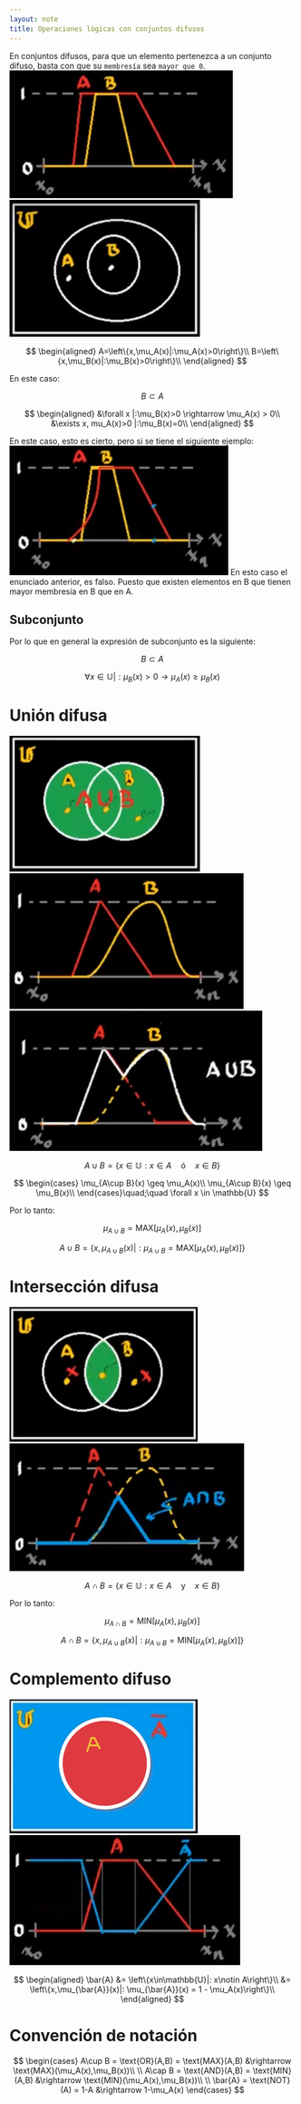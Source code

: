 ```yaml
---
layout: note
title: Operaciones lógicas con conjuntos difusos
---
```


En conjuntos difusos, para que un elemento pertenezca a un conjunto difuso, basta con que su `membresía` sea `mayor que 0`.
![9f97a1895533db19f3c2783545914938.png](../../img/54ac868bbf0348ce8d056d23b301f675.png)
![d2d618fe3d08ad9ef6f5903085a46d2b.png](../../img/b9b462745e624b9e84dc48a4ca62549b.png)

$$
\begin{aligned}
A=\left\{x,\mu_A(x)|:\mu_A(x)>0\right\}\\
B=\left\{x,\mu_B(x)|:\mu_B(x)>0\right\}\\
\end{aligned}
$$

En este caso:

$$
B\subset A
$$

$$
\begin{aligned}
&\forall x |:\mu_B(x)>0 \rightarrow \mu_A(x) > 0\\
&\exists x, mu_A(x)>0 |:\mu_B(x)=0\\
\end{aligned}
$$

En este caso, esto es cierto, pero si se tiene el siguiente ejemplo:
![b99c32edb8a0e97113ccc6a6054240a2.png](../../img/ada0f8bd756c4e57af9598ecf54bde4e.png)	
En esto caso el enunciado anterior, es falso. Puesto que existen elementos en B que tienen mayor membresía en B que en A.

## Subconjunto
Por lo que en general la expresión de subconjunto es la siguiente:

$$
B\subset A
$$

$$
\forall x \in \mathbb{U} |: \mu_B(x)>0 \rightarrow\mu_A(x)\geq\mu_B(x)
$$


# Unión difusa
![5aa21f800f1750bffaeae3baad5c424c.png](../../img/262a10baea794bef8c2170cd12c9a8b4.png)
![986ba76597e10d91d6e624026ef75520.png](../../img/6d47f97738164666b0d2dfa62be7f723.png)
![eb7d59f5d2d7c4b790bfbc7f6babf3cb.png](../../img/063996d98aa6414f9cb48f8aed7a8328.png)

$$
A \cup B = \left\{x\in\mathbb{U}:x\in A\quad\text{ó}\quad x\in B\right\}
$$

$$
\begin{cases}
\mu_{A\cup B}(x) \geq \mu_A(x)\\
\mu_{A\cup B}(x) \geq \mu_B(x)\\
\end{cases}\quad;\quad \forall x \in \mathbb{U}
$$

Por lo tanto:

$$
\mu_{A\cup B} = \text{MAX}[\mu_A(x),\mu_B(x)]
$$

$$
A\cup B = \left\{x,\mu_{A\cup B}(x)|:\mu_{A\cup B} = \text{MAX}[\mu_A(x),\mu_B(x)]\right\}
$$

# Intersección difusa
![92d2f47b0f3c9cd1b7e0b69b470ca1ce.png](../../img/d1f0e01ad295406c953d998d36e1bdb9.png)
![2d00d26ce9c5bd893032bcdfbb4c19b1.png](../../img/65a40351f3d84cca83831035672dc776.png)

$$
A \cap B = \left\{x\in\mathbb{U}:x\in A\quad\text{y}\quad x\in B\right\}
$$

Por lo tanto:

$$
\mu_{A\cap B} = \text{MIN}[\mu_A(x),\mu_B(x)]
$$

$$
A\cap B = \left\{x,\mu_{A\cup B}(x)|:\mu_{A\cup B} = \text{MIN}[\mu_A(x),\mu_B(x)]\right\}
$$

# Complemento difuso
![40e045ecb2026992844bd1f512ab808a.png](../../img/8121d251a47941d4990667b6e493ff1f.png)
![d5369e062134a5a24af1eb91e25a2971.png](../../img/5deba41e8047452ab134facfa17a1491.png)

$$
\begin{aligned}
\bar{A} &= \left\{x\in\mathbb{U}|: x\notin A\right\}\\
&= \left\{x,\mu_{\bar{A}}(x)|: \mu_{\bar{A}}(x) = 1 - \mu_A(x)\right\}\\
\end{aligned}
$$


# Convención de notación

$$
\begin{cases}
A\cup B = \text{OR}(A,B) = \text{MAX}(A,B) &\rightarrow \text{MAX}(\mu_A(x),\mu_B(x))\\
\\
A\cap B = \text{AND}(A,B) = \text{MIN}(A,B) &\rightarrow \text{MIN}(\mu_A(x),\mu_B(x))\\
\\
\bar{A} = \text{NOT}(A) = 1-A &\rightarrow 1-\mu_A(x)
\end{cases}
$$
